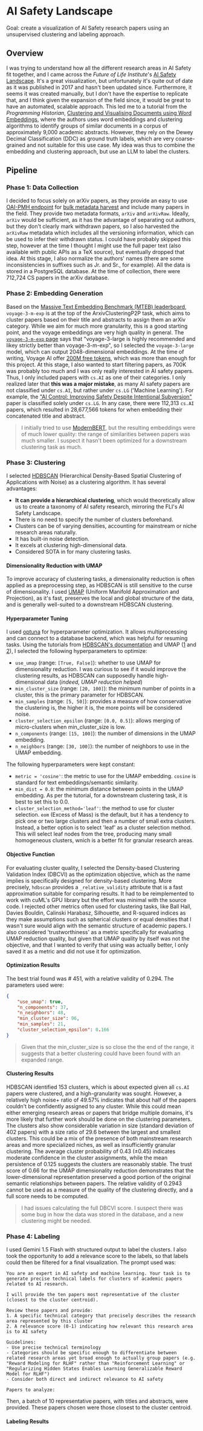 # AI Safety Landscape

Goal: create a visualization of AI Safety research papers using an unsupervised clustering and labeling approach.

## Overview

I was trying to understand how all the different research areas in AI Safety fit together, and I came across the *Future of Life Institute*'s [AI Safety Landscape](https://futureoflife.org/valuealignmentmap/). It's a great visualization, but unfortunately it's quite out of date as it was published in 2017 and hasn't been updated since. Furthermore, it seems it was created manually, but I don't have the expertise to replicate that, and I think given the expansion of the field since, it would be great to have an automated, scalable approach. 
This led me to a tutorial from the *Programming Historian*, [Clustering and Visualising Documents using Word Embeddings](https://programminghistorian.org/en/lessons/clustering-visualizing-word-embeddings), where the authors uses word embeddings and clustering algorithms to identify groups of similar documents in a corpus of approximately 9,000 academic abstracts. However, they rely on the Dewey Decimal Classification (DDC) as ground truth labels, which are very coarse-grained and not suitable for this use case.
My idea was thus to combine the embedding and clustering approach, but use an LLM to label the clusters.

## Pipeline

### Phase 1: Data Collection

I decided to focus solely on arXiv papers, as they provide an easy to use [OAI-PMH endpoint](https://info.arxiv.org/help/oa/index.html) for [bulk metadata harvest](https://info.arxiv.org/help/bulk_data.html) and include many papers in the field. They provide two metadata formats, `arXiv` and `arXivRaw`. Ideally, `arXiv` would be sufficient, as it has the advantage of separating out authors, but they don't clearly mark withdrawn papers, so I also harvested the `arXivRaw` metadata which includes all the versioning information, which can be used to infer their withdrawn status. I could have probably skipped this step, however at the time I thought I might use the full paper text (also available with public APIs as a TeX source), but eventually dropped that idea. At this stage, I also normalize the authors' names (there are some inconsistencies in suffixes such as Jr. and Sr., for example). All the data is stored in a PostgreSQL database. At the time of collection, there were 712,724 CS papers in the arXiv database. 

### Phase 2: Embedding Generation

Based on the [Massive Text Embedding Benchmark (MTEB) leaderboard](https://huggingface.co/spaces/mteb/leaderboard), `voyage-3-m-exp` is at the top of the ArxivClusteringP2P task, which aims to cluster papers based on their title and abstracts to assign them an arXiv category. While we aim for much more granularity, this is a good starting point, and the voyage embeddings are very high quality in general. The [`voyage-3-m-exp` page](https://huggingface.co/voyageai/voyage-3-m-exp) says that "voyage-3-large is highly recommended and likey strictly better than voyage-3-m-exp", so I selected the `voyage-3-large` model, which can output 2048-dimensional embeddings. At the time of writing, Voyage AI offer [200M free tokens](https://docs.voyageai.com/docs/pricing#text-embeddings), which was more than enough for this project. At this stage, I also wanted to start filtering papers, as 700K was probably too much and I was only really interested in AI safety papers. Thus, I only included papers with `cs.AI` as one of their categories. I only realized later that **this was a major mistake**, as many AI safety papers are not classified under `cs.AI`, but rather under `cs.LG` ('Machine Learning'). For example, the ["AI Control: Improving Safety Despite Intentional Subversion"](https://arxiv.org/abs/2312.06942) paper is classified solely under `cs.LG`. In any case, there were 112,313 `cs.AI` papers, which resulted in 28,677,566 tokens for when embedding their concatenated title and abstract.

> I initially tried to use [ModernBERT](https://huggingface.co/blog/modernbert), but the resulting embeddings were of much lower quality: the range of similarities between papers was much smaller. I suspect it hasn't been optimized for a downstream clustering task as much. 

### Phase 3: Clustering

I selected [HDBSCAN](https://hdbscan.readthedocs.io/en/latest/) (Hierarchical Density-Based Spatial Clustering of Applications with Noise) as a clustering algorithm. It has several advantages:
- **It can provide a hierarchical clustering**, which would theoretically allow us to create a taxonomy of AI safety research, mirroring the FLI's AI Safety Landscape.
- There is no need to specify the number of clusters beforehand.
- Clusters can be of varying densities, accounting for mainstream or niche research areas naturally.
- It has built-in noise detection.
- It excels at clustering high-dimensional data.
- Considered SOTA in for many clustering tasks.

#### Dimensionality Reduction with UMAP

To improve accuracy of clustering tasks, a dimensionality reduction is often applied as a preprocessing step, as HDBSCAN is still sensitive to the curse of dimensionality. I used [UMAP](https://umap-learn.readthedocs.io/en/latest/) (Uniform Manifold Approximation and Projection), as it's fast, preserves the local and global structure of the data, and is generally well-suited to a downstream HDBSCAN clustering.

#### Hyperparameter Tuning

I used [optuna](https://optuna.readthedocs.io/en/stable/) for hyperparameter optimization. It allows multiprocessing and can connect to a database backend, which was helpful for resuming tasks. Using the tutorials from [HDBSCAN's documentation](https://hdbscan.readthedocs.io/en/latest/parameter_selection.html) and UMAP ([1](https://umap-learn.readthedocs.io/en/latest/parameters.html) and [2](https://umap-learn.readthedocs.io/en/latest/clustering.html#umap-enhanced-clustering)), I selected the following hyperparameters to optimize:

- `use_umap` (range: `[True, False]`): whether to use UMAP for dimensionality reduction. I was curious to see if it would improve the clustering results, as HDBSCAN can supposedly handle high-dimensional data (*indeed, UMAP reduction helped*)
- `min_cluster_size` (range: `[20, 100]`): the minimum number of points in a cluster, this is the primary parameter for HDBSCAN.
- `min_samples` (range: `[5, 50]`): provides a measure of how conservative the clustering is, the higher it is, the more points will be considered noise.
- `cluster_selection_epsilon` (range: `[0.0, 0.5]`): allows merging of micro-clusters when min_cluster_size is low. 
- `n_components` (range: `[15, 100]`): the number of dimensions in the UMAP embedding.
- `n_neighbors` (range: `[30, 100]`): the number of neighbors to use in the UMAP embedding.

The following hyperparameters were kept constant:
- `metric = 'cosine'`: the metric to use for the UMAP embedding. `cosine` is standard for text embeddings/semantic similarity.
- `min_dist = 0.0`: the minimum distance between points in the UMAP embedding. As per the tutorial, for a downstream clustering task, it is best to set this to 0.0.
- `cluster_selection_method='leaf'`: the method to use for cluster selection. `eom` (Excess of Mass) is the default, but it has a tendency to pick one or two large clusters and then a number of small extra clusters. Instead, a better option is to select 'leaf' as a cluster selection method. This will select leaf nodes from the tree, producing many small homogeneous clusters, wnich is a better fit for granular research areas.

#### Objective Function

For evaluating cluster quality, I selected the Density-based Clustering Validation Index (DBCVI) as the optimization objective, which as the name implies is specifically designed for density-based clustering. More precisely, `hdbscan` provides a `_relative_validity` attribute that is a fast approximation suitable for comparing results. It had to be reimplemented to work with cuML's GPU library but the effort was minimal with the source code. I rejected other metrics often used for clustering tasks, like Ball Hall, Davies Bouldin, Calinski Harabasz, Silhouette, and R-squared indices as they make assumptions such as spherical clusters or equal densities that I wasn't sure would align with the semantic structure of academic papers. I also considered 'trustworthiness' as a metric specifically for evaluating UMAP reduction quality, but given that UMAP quality by itself was not the objective, and that I wanted to verify that using was actually better, I only saved it as a metric and did not use it for optimization.

#### Optimization Results

The best trial found was # 451, with a relative validity of 0.294. The parameters used were:
```json
{
    "use_umap": true,
    "n_components": 37,
    "n_neighbors": 48,
    "min_cluster_size": 96,
    "min_samples": 21,
    "cluster_selection_epsilon": 0.166
}
```

> Given that the min_cluster_size is so close the the end of the range, it suggests that a better clustering could have been found with an expanded range. 

#### Clustering Results

HDBSCAN identified 153 clusters, which is about expected given all `cs.AI` papers were clustered, and a high-granularity was sought. However, a relatively high noise+ ratio of 49.57% indicates that about half of the papers couldn't be confidently assigned to any cluster. While this could mean either emerging research areas or papers that bridge multiple domains, it's more likely that further work should be done on the clustering parameters. The clusters also show considerable variation in size (standard deviation of 402 papers) with a size ratio of 29.6 between the largest and smallest clusters. This could be a mix of the presence of both mainstream research areas and more specialized niches, as well as insufficiently granular clustering. The average cluster probability of 0.43 (±0.45) indicates moderate confidence in the cluster assignments, while the mean persistence of 0.125 suggests the clusters are reasonably stable. The trust score of 0.66 for the UMAP dimensionality reduction demonstrates that the lower-dimensional representation preserved a good portion of the original semantic relationships between papers. The relative validity of 0.2943 cannot be used as a measure of the quality of the clustering directly, and a full score needs to be computed.

> I had issues calculating the full DBCVI score. I suspect there was some bug in how the data was stored in the database, and a new clustering might be needed.

### Phase 4: Labeling

I used Gemini 1.5 Flash with structured output to label the clusters. I also took the opportunity to add a relevance score to the labels, so that labels could then be filtered for a final visualization. The prompt used was:

```
You are an expert in AI safety and machine learning. Your task is to generate precise technical labels for clusters of academic papers related to AI research.

I will provide the ten papers most representative of the cluster (closest to the cluster centroid).

Review these papers and provide:
1. A specific technical category that precisely describes the research area represented by this cluster
2. A relevance score (0-1) indicating how relevant this research area is to AI safety

Guidelines:
- Use precise technical terminology
- Categories should be specific enough to differentiate between related research areas yet broad enough to actually group papers (e.g. "Reward Modeling for RLHF" rather than "Reinforcement Learning" or "Regularizing Hidden States Enables Learning Generalizable Reward Model for RLHF")
- Consider both direct and indirect relevance to AI safety

Papers to analyze:
```
Then, a batch of 10 representative papers, with titles and abstracts, were provided. These papers chosen were those closest to the cluster centroid.

#### Labeling Results

